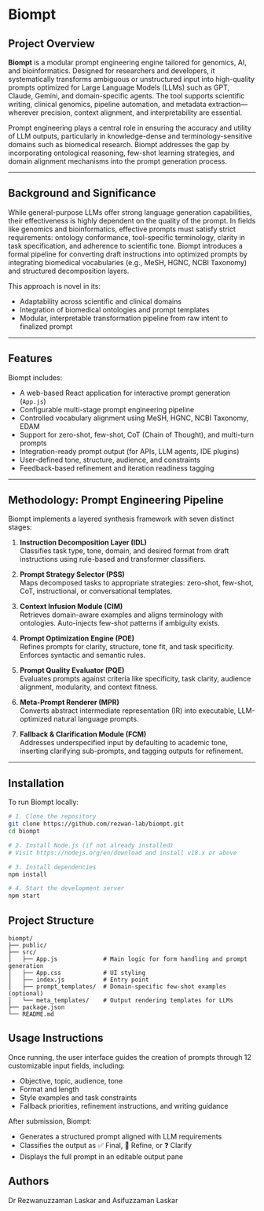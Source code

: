 # Biompt

## Project Overview

**Biompt** is a modular prompt engineering engine tailored for genomics, AI, and bioinformatics. Designed for researchers and developers, it systematically transforms ambiguous or unstructured input into high-quality prompts optimized for Large Language Models (LLMs) such as GPT, Claude, Gemini, and domain-specific agents. The tool supports scientific writing, clinical genomics, pipeline automation, and metadata extraction—wherever precision, context alignment, and interpretability are essential.

Prompt engineering plays a central role in ensuring the accuracy and utility of LLM outputs, particularly in knowledge-dense and terminology-sensitive domains such as biomedical research. Biompt addresses the gap by incorporating ontological reasoning, few-shot learning strategies, and domain alignment mechanisms into the prompt generation process.

---

## Background and Significance

While general-purpose LLMs offer strong language generation capabilities, their effectiveness is highly dependent on the quality of the prompt. In fields like genomics and bioinformatics, effective prompts must satisfy strict requirements: ontology conformance, tool-specific terminology, clarity in task specification, and adherence to scientific tone. Biompt introduces a formal pipeline for converting draft instructions into optimized prompts by integrating biomedical vocabularies (e.g., MeSH, HGNC, NCBI Taxonomy) and structured decomposition layers.

This approach is novel in its:
- Adaptability across scientific and clinical domains
- Integration of biomedical ontologies and prompt templates
- Modular, interpretable transformation pipeline from raw intent to finalized prompt

---

## Features

Biompt includes:

- A web-based React application for interactive prompt generation (`App.js`)
- Configurable multi-stage prompt engineering pipeline
- Controlled vocabulary alignment using MeSH, HGNC, NCBI Taxonomy, EDAM
- Support for zero-shot, few-shot, CoT (Chain of Thought), and multi-turn prompts
- Integration-ready prompt output (for APIs, LLM agents, IDE plugins)
- User-defined tone, structure, audience, and constraints
- Feedback-based refinement and iteration readiness tagging

---

## Methodology: Prompt Engineering Pipeline

Biompt implements a layered synthesis framework with seven distinct stages:

1. **Instruction Decomposition Layer (IDL)**  
   Classifies task type, tone, domain, and desired format from draft instructions using rule-based and transformer classifiers.

2. **Prompt Strategy Selector (PSS)**  
   Maps decomposed tasks to appropriate strategies: zero-shot, few-shot, CoT, instructional, or conversational templates.

3. **Context Infusion Module (CIM)**  
   Retrieves domain-aware examples and aligns terminology with ontologies. Auto-injects few-shot patterns if ambiguity exists.

4. **Prompt Optimization Engine (POE)**  
   Refines prompts for clarity, structure, tone fit, and task specificity. Enforces syntactic and semantic rules.

5. **Prompt Quality Evaluator (PQE)**  
   Evaluates prompts against criteria like specificity, task clarity, audience alignment, modularity, and context fitness.

6. **Meta-Prompt Renderer (MPR)**  
   Converts abstract intermediate representation (IR) into executable, LLM-optimized natural language prompts.

7. **Fallback & Clarification Module (FCM)**  
   Addresses underspecified input by defaulting to academic tone, inserting clarifying sub-prompts, and tagging outputs for refinement.

---

## Installation
To run Biompt locally:

```bash
# 1. Clone the repository
git clone https://github.com/rezwan-lab/biompt.git
cd biompt

# 2. Install Node.js (if not already installed)
# Visit https://nodejs.org/en/download and install v18.x or above

# 3. Install dependencies
npm install

# 4. Start the development server
npm start
```
## Project Structure
```
biompt/
├── public/
├── src/
│   ├── App.js             # Main logic for form handling and prompt generation
│   ├── App.css            # UI styling
│   ├── index.js           # Entry point
│   ├── prompt_templates/  # Domain-specific few-shot examples (optional)
│   └── meta_templates/    # Output rendering templates for LLMs
├── package.json
└── README.md
```

## Usage Instructions
Once running, the user interface guides the creation of prompts through 12 customizable input fields, including:
- Objective, topic, audience, tone
- Format and length
- Style examples and task constraints
- Fallback priorities, refinement instructions, and writing guidance

After submission, Biompt:
- Generates a structured prompt aligned with LLM requirements
- Classifies the output as ✅ Final, 📝 Refine, or ❓ Clarify
- Displays the full prompt in an editable output pane


## Authors
Dr Rezwanuzzaman Laskar and Asifuzzaman Laskar
